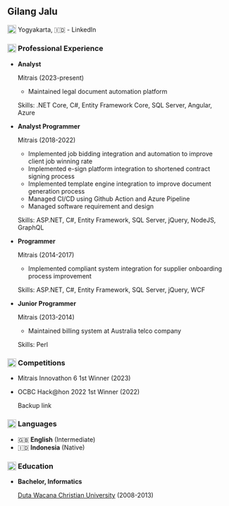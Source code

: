 ## Gilang Jalu
<img src="https://github.com/sigeje/cv/assets/2736623/bebe8e01-f939-40ee-89fc-71a9206b2a4f" height="20" style="vertical-align:sub;" /> Yogyakarta, 🇮🇩 - <a href="https://www.linkedin.com/in/gilangjalu/" style="text-decoration:none;">LinkedIn</a>



### <img src="https://github.com/sigeje/cv/assets/2736623/b10607c0-6398-46ea-b1da-7b6a11970169" height="20" style="vertical-align:sub;" /> Professional Experience
- **Analyst**

  <a href="https://www.mitrais.com/" style="text-decoration:none;">Mitrais</a> (2023-present)
  - Maintained legal document automation platform
 
  Skills: .NET Core, C#, Entity Framework Core, SQL Server, Angular, Azure

- **Analyst Programmer**

  <a href="https://www.mitrais.com/" style="text-decoration:none;">Mitrais</a> (2018-2022)
  - Implemented job bidding integration and automation to improve client job winning rate
  - Implemented e-sign platform integration to shortened contract signing process
  - Implemented template engine integration to improve document generation process
  - Managed CI/CD using Github Action and Azure Pipeline
  - Managed software requirement and design
 
  Skills: ASP.NET, C#, Entity Framework, SQL Server, jQuery, NodeJS, GraphQL

- **Programmer**

  <a href="https://www.mitrais.com/" style="text-decoration:none;">Mitrais</a> (2014-2017)
  - Implemented compliant system integration for supplier onboarding process improvement
 
  Skills: ASP.NET, C#, Entity Framework, SQL Server, jQuery, WCF

- **Junior Programmer**

  <a href="https://www.mitrais.com/" style="text-decoration:none;">Mitrais</a> (2013-2014)
  - Maintained billing system at Australia telco company
 
  Skills: Perl



### <img src="https://github.com/sigeje/cv/assets/2736623/073354b9-3264-4b19-b2e3-7f091f95d367" height="20" style="vertical-align:sub;" /> Competitions
- <a href="https://www.mitrais.com/news-updates/celebrating-the-6th-innovathon-recap-of-the-most-electrifying-grand-finale" style="text-decoration:none;">Mitrais Innovathon 6</a>
  1st Winner (2023)
- <a href="https://dailysocial.id/post/inilah-tiga-finalis-pemenang-ajang-hackon-2022" style="text-decoration:none;">OCBC Hack@hon 2022</a>
  1st Winner (2022)

  <a href="https://web.archive.org/web/20231202120425/https://dailysocial.id/post/inilah-tiga-finalis-pemenang-ajang-hackon-2022" style="text-decoration:none;">Backup link</a>



### <img src="https://github.com/sigeje/cv/assets/2736623/1e001b11-6662-470a-9f64-93e5657e1861" height="20" style="vertical-align:sub;" /> Languages
- 🇬🇧 **English** (Intermediate)
- 🇮🇩 **Indonesia** (Native)



### <img src="https://github.com/sigeje/cv/assets/2736623/8a1e87f1-f6ee-4bc1-966f-eb2609dac8b3" height="20" style="vertical-align:sub;" /> Education
- **Bachelor, Informatics**

  [Duta Wacana Christian University](https://www.ukdw.ac.id/en/) (2008-2013)
